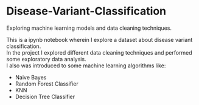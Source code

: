 # Disease-Variant-Classification
Exploring machine learning models and data cleaning techniques.

This is a ipynb notebook wherein I explore a dataset about disease variant classification.<br>
In the project I explored different data cleaning techniques and performed some exploratory data analysis.<br>
I also was introduced to some machine learning algorithms like: <br>
- Naive Bayes
- Random Forest Classifier
- KNN
- Decision Tree Classifier
